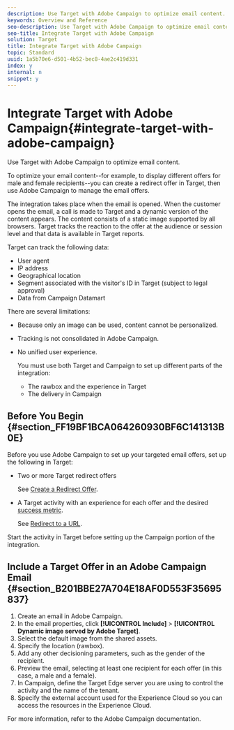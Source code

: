 ```yaml
---
description: Use Target with Adobe Campaign to optimize email content.
keywords: Overview and Reference
seo-description: Use Target with Adobe Campaign to optimize email content.
seo-title: Integrate Target with Adobe Campaign
solution: Target
title: Integrate Target with Adobe Campaign
topic: Standard
uuid: 1a5b70e6-d501-4b52-bec8-4ae2c419d331
index: y
internal: n
snippet: y
---
```


# Integrate Target with Adobe Campaign{#integrate-target-with-adobe-campaign}

Use Target with Adobe Campaign to optimize email content.

To optimize your email content--for example, to display different offers for male and female recipients--you can create a redirect offer in Target, then use Adobe Campaign to manage the email offers.

The integration takes place when the email is opened. When the customer opens the email, a call is made to Target and a dynamic version of the content appears. The content consists of a static image supported by all browsers. Target tracks the reaction to the offer at the audience or session level and that data is available in Target reports.

Target can track the following data:

* User agent 
* IP address 
* Geographical location 
* Segment associated with the visitor's ID in Target (subject to legal approval) 
* Data from Campaign Datamart

There are several limitations:

* Because only an image can be used, content cannot be personalized. 
* Tracking is not consolidated in Adobe Campaign. 
* No unified user experience.

  You must use both Target and Campaign to set up different parts of the integration:

    * The rawbox and the experience in Target 
    * The delivery in Campaign

## Before You Begin {#section_FF19BF1BCA064260930BF6C141313B0E}

Before you use Adobe Campaign to set up your targeted email offers, set up the following in Target:

* Two or more Target redirect offers

  See [Create a Redirect Offer](https://marketing.adobe.com/resources/help/en_US/target/target/t_offer_redirect.html). 
* A Target activity with an experience for each offer and the desired [success metric](https://marketing.adobe.com/resources/help/en_US/target/target/r_success_metrics.html).

  See [Redirect to a URL](https://marketing.adobe.com/resources/help/en_US/target/target/t_redirect_offer.html).

Start the activity in Target before setting up the Campaign portion of the integration.

## Include a Target Offer in an Adobe Campaign Email {#section_B201BBE27A704E18AF0D553F35695837}

1. Create an email in Adobe Campaign. 
1. In the email properties, click **[!UICONTROL Include]** > **[!UICONTROL Dynamic image served by Adobe Target]**. 
1. Select the default image from the shared assets. 
1. Specify the location (rawbox). 
1. Add any other decisioning parameters, such as the gender of the recipient. 
1. Preview the email, selecting at least one recipient for each offer (in this case, a male and a female). 
1. In Campaign, define the Target Edge server you are using to control the activity and the name of the tenant. 
1. Specify the external account used for the Experience Cloud so you can access the resources in the Experience Cloud.

For more information, refer to the Adobe Campaign documentation. 
